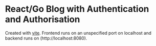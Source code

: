 # React/Go Blog with Authentication and Authorisation

Created with [vite](https://vitejs.dev/). Frontend runs on an unspecified port on localhost and backend runs on (http://localhost:8080).

